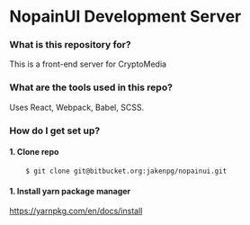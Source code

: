 # NopainUI Development Server


### What is this repository for? ###

This is a front-end server for CryptoMedia


### What are the tools used in this repo? ###

Uses React, Webpack, Babel, SCSS.


### How do I get set up? ###

#### 1. Clone repo ###
```
	$ git clone git@bitbucket.org:jakenpg/nopainui.git
```
#### 1. Install yarn package manager ###

https://yarnpkg.com/en/docs/install